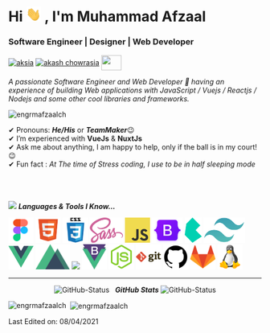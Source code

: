 <h1 align="left">
Hi <img src="https://raw.githubusercontent.com/ABSphreak/ABSphreak/master/gifs/Hi.gif" width="30px">
, I'm Muhammad Afzaal</h1>


<h3 align="left">Software Engineer | Designer | Web Developer</h3>
<p align="left">
    <a href="https://www.linkedin.com/in/engrmafzaalch/" target="_blank"><img align="center" src="https://cdn.jsdelivr.net/npm/simple-icons@3.0.1/icons/linkedin.svg" alt="aksia" height="30" width="40" /></a>
    <a href="https://www.twitter.com/engrmafzaalch/" target="_blank"><img align="center" src="https://cdn.jsdelivr.net/npm/simple-icons@3.0.1/icons/twitter.svg" alt="akash chowrasia" height="30" width="40" /></a> <a href = "mailto: mafzaal786hr@gmail.com"><img align="center" src="https://simpleicons.org/icons/gmail.svg" height="30" width="40" /></a>

</p>

<p align="left">
  <em>
  A passionate Software Engineer and Web Developer 🚀 having an experience of building Web applications with JavaScript / Vuejs / Reactjs / Nodejs and some other cool libraries and frameworks.
  </em> 
  <br>
</p>

<p align="left"> <img src="https://komarev.com/ghpvc/?username=engrmafzaalch&color=0e75b6&style=flat-square&label=PROFILE+VIEWS" alt="engrmafzaalch" /> </p>

✔ Pronouns: **_He/His_** or **_TeamMaker_**😉 <br>
✔ I’m experienced with **VueJs** & **NuxtJs**<br>
✔ Ask me about anything, I am happy to help, only if the ball is in my court!😉<br>
✔ Fun fact : _At The time of Stress coding, I use to be in half sleeping mode_<br><br><br><br>

<img src="https://media.giphy.com/media/ObNTw8Uzwy6KQ/giphy.gif" width="30px">&nbsp;**_Languages & Tools I Know..._**

<p align="left">
    <img height="50" src="https://github.com/engrmafzaalch/engrmafzaalch/blob/main/figma.webp">
    <img height="50" src="https://github.com/engrmafzaalch/engrmafzaalch/blob/main/html.png">
    <img height="50" src="https://github.com/engrmafzaalch/engrmafzaalch/blob/main/css.png"> 
    <img height="50" src="https://github.com/engrmafzaalch/engrmafzaalch/blob/main/sass.svg">   
    <img height="50" src="https://github.com/engrmafzaalch/engrmafzaalch/blob/main/js.png"> 
    <img height="50" src="https://github.com/engrmafzaalch/engrmafzaalch/blob/main/bootstrap.png"> 
    <img height="50" src="https://github.com/engrmafzaalch/engrmafzaalch/blob/main/bulma.svg"> 
    <img height="50" src="https://github.com/engrmafzaalch/engrmafzaalch/blob/main/tailwin.png"> 
    <img height="50" src="https://github.com/engrmafzaalch/engrmafzaalch/blob/main/vuejs.png"> 
    <img height="50" src="https://github.com/engrmafzaalch/engrmafzaalch/blob/main/nuxt-logo.png"> 
    <img height="50" src="hhttps://github.com/engrmafzaalch/engrmafzaalch/blob/main/vuetify.png"> 
    <img height="50" src="https://github.com/engrmafzaalch/engrmafzaalch/blob/main/bv.png"> 
    <img height="50" src="https://github.com/engrmafzaalch/engrmafzaalch/blob/main/nodejs.webp"> 
    <img height="50" src="https://github.com/engrmafzaalch/engrmafzaalch/blob/main/git.webp"> 
    <img height="50" src="https://github.com/engrmafzaalch/engrmafzaalch/blob/main/github.png"> 
    <img height="50" src="https://github.com/engrmafzaalch/engrmafzaalch/blob/main/gitlab-282507.webp"> 
    <img height="50" src="https://github.com/engrmafzaalch/engrmafzaalch/blob/main/linux.png"> 
 <hr>

 <p align="center">
    <img src="https://media.giphy.com/media/8UHRm5oY4k4FDxq5QG/giphy.gif" width="30px" alt="GitHub-Status"/>
    &nbsp;
    <i><b>GitHub Stats</b></i>
    <img src="https://media.giphy.com/media/8UHRm5oY4k4FDxq5QG/giphy.gif" width="30px" alt="GitHub-Status"/>
</p>
    
<p>
    <img align="left" src="https://github-readme-stats.vercel.app/api/top-langs/?username=engrmafzaalch&hide=html,java&show_icons=true&locale=en&layout=compact&count_private=true" alt="engrmafzaalch" />
</p>

<p>&nbsp;
    <img align="center" src="https://github-readme-stats.vercel.app/api/wakatime?username=engrmafzaalch" alt="engrmafzaalch" width="410" />
</p>

Last Edited on: 08/04/2021
